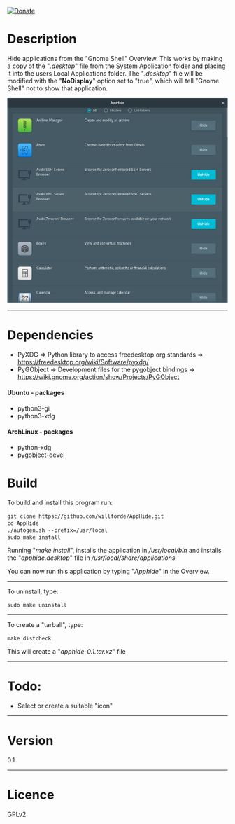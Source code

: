 [![Donate](https://img.shields.io/badge/Donate-PayPal-green.svg)](https://www.paypal.com/cgi-bin/webscr?cmd=_donations&business=SLQMJBWX7G2PU)

# Description
Hide applications from the "Gnome Shell" Overview. This works by making a copy of the "*.desktop*" file from the System Application folder and placing it into the users Local Applications folder. The "*.desktop*" file will be modified with the "**NoDisplay**" option set to "true", which will tell "Gnome Shell" not to show that application.

![Alt text](/screenshot.png "Optional title")

-------------

# Dependencies
* PyXDG       => Python library to access freedesktop.org standards     => https://freedesktop.org/wiki/Software/pyxdg/
* PyGObject   => Development files for the pygobject bindings           => https://wiki.gnome.org/action/show/Projects/PyGObject

#### Ubuntu - packages
* python3-gi
* python3-xdg

#### ArchLinux - packages
* python-xdg
* pygobject-devel

# Build
To build and install this program run:
```
git clone https://github.com/willforde/AppHide.git
cd AppHide
./autogen.sh --prefix=/usr/local
sudo make install
```
Running "*make install*", installs the application in */usr/local/bin*
and installs the "*apphide.desktop*" file in */usr/local/share/applications*

You can now run this application by typing "*Apphide*" in the Overview.

----------------
To uninstall, type:
```
sudo make uninstall
```
----------------
To create a "tarball", type:
```
make distcheck
```
This will create a "*apphide-0.1.tar.xz*" file


----------------
# Todo:
* Select or create a suitable "icon"

----------------
# Version
0.1

----------------
# Licence
GPLv2
